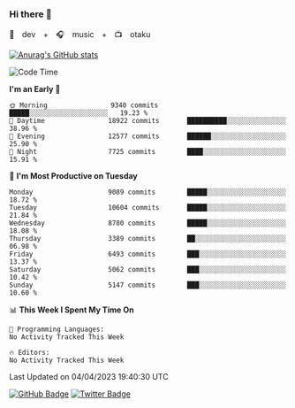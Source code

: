 ### Hi there 👋

🚀　dev　+　🎧　music　+　📺　otaku


[![Anurag's GitHub stats](https://github-readme-stats.vercel.app/api?username=koheitasaka&count_private=true&show_icons=true&theme=monokai)](https://github.com/koheitasaka/github-readme-stats)

<!--START_SECTION:waka-->
![Code Time](http://img.shields.io/badge/Code%20Time-1%2C161%20hrs%2023%20mins-blue)

**I'm an Early 🐤** 

```text
🌞 Morning                9340 commits        █████░░░░░░░░░░░░░░░░░░░░   19.23 % 
🌆 Daytime                18922 commits       ██████████░░░░░░░░░░░░░░░   38.96 % 
🌃 Evening                12577 commits       ██████░░░░░░░░░░░░░░░░░░░   25.90 % 
🌙 Night                  7725 commits        ████░░░░░░░░░░░░░░░░░░░░░   15.91 % 
```
📅 **I'm Most Productive on Tuesday** 

```text
Monday                   9089 commits        █████░░░░░░░░░░░░░░░░░░░░   18.72 % 
Tuesday                  10604 commits       █████░░░░░░░░░░░░░░░░░░░░   21.84 % 
Wednesday                8780 commits        █████░░░░░░░░░░░░░░░░░░░░   18.08 % 
Thursday                 3389 commits        ██░░░░░░░░░░░░░░░░░░░░░░░   06.98 % 
Friday                   6493 commits        ███░░░░░░░░░░░░░░░░░░░░░░   13.37 % 
Saturday                 5062 commits        ███░░░░░░░░░░░░░░░░░░░░░░   10.42 % 
Sunday                   5147 commits        ███░░░░░░░░░░░░░░░░░░░░░░   10.60 % 
```


📊 **This Week I Spent My Time On** 

```text
💬 Programming Languages: 
No Activity Tracked This Week

🔥 Editors: 
No Activity Tracked This Week
```


 Last Updated on 04/04/2023 19:40:30 UTC
<!--END_SECTION:waka-->

[![GitHub Badge](https://img.shields.io/badge/GitHub-100000?style=for-the-badge&logo=github&logoColor=white)](https://github.com/koheitasaka)
[![Twitter Badge](https://img.shields.io/badge/Twitter-1DA1F2?style=for-the-badge&logo=twitter&logoColor=white)](https://twitter.com/sleep_asleep_)
